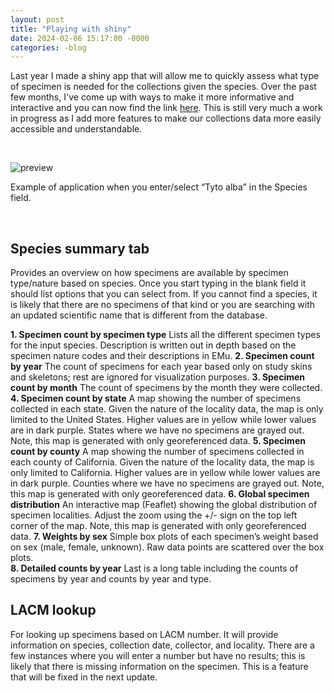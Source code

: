 ```yaml
---
layout: post
title: "Playing with shiny"
date: 2024-02-06 15:17:00 -0000
categories: -blog
---
```


Last year I made a shiny app that will allow me to quickly assess what type of specimen is needed for the collections given the species. Over the past few months, I've come up with ways to make it more informative and interactive and you can now find the link [here](https://nhm-birds.shinyapps.io/lacm_birds/). This is still very much a work in progress as I add more features to make our collections data more easily accessible and understandable. 

<br>

![preview](https://github.com/younghasuh/younghasuh.github.io/assets/images/app_preview.png)

Example of application when you enter/select “Tyto alba” in the Species field. 

<br>

## Species summary tab
Provides an overview on how specimens are available by specimen type/nature based on species. Once you start typing in the blank field it should list options that you can select from. If you cannot find a species, it is likely that there are no specimens of that kind or you are searching with an updated scientific name that is different from the database. 

**1. Specimen count by specimen type**
Lists all the different specimen types for the input species. Description is written out in depth based on the specimen nature codes and their descriptions in EMu.
**2. Specimen count by year**
The count of specimens for each year based only on study skins and skeletons; rest are ignored for visualization purposes. 
**3. Specimen count by month**
The count of specimens by the month they were collected. 
**4. Specimen count by state**
A map showing the number of specimens collected in each state. Given the nature of the locality data, the map is only limited to the United States. Higher values are in yellow while lower values are in dark purple. States where we have no specimens are grayed out. Note, this map is generated with only georeferenced data. 
**5. Specimen count by county**
A map showing the number of specimens collected in each county of California. Given the nature of the locality data, the map is only limited to California. Higher values are in yellow while lower values are in dark purple. Counties where we have no specimens are grayed out. Note, this map is generated with only georeferenced data. 
**6. Global specimen distribution**
An interactive map (Feaflet) showing the global distribution of specimen localities. Adjust the zoom using the +/- sign on the top left corner of the map. Note, this map is generated with only georeferenced data. 
**7. Weights by sex**
Simple box plots of each specimen’s weight based on sex (male, female, unknown). Raw data points are scattered over the box plots.   
**8. Detailed counts by year**
Last is a long table including the counts of specimens by year and counts by year and type. 

## LACM lookup
For looking up specimens based on LACM number. It will provide information on species, collection date, collector, and locality. There are a few instances where you will enter a number but have no results; this is likely that there is missing information on the specimen. This is a feature that will be fixed in the next update. 
